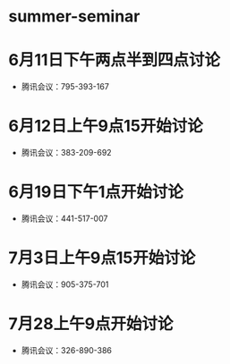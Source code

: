 # summer-seminar

# 6月11日下午两点半到四点讨论
- 腾讯会议：795-393-167

# 6月12日上午9点15开始讨论
- 腾讯会议：383-209-692

# 6月19日下午1点开始讨论
- 腾讯会议：441-517-007

# 7月3日上午9点15开始讨论
- 腾讯会议：905-375-701
  
# 7月28上午9点开始讨论
- 腾讯会议：326-890-386

